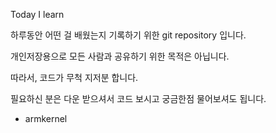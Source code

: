 Today I learn

하루동안 어떤 걸 배웠는지 기록하기 위한 git repository 입니다.

개인저장용으로 모든 사람과 공유하기 위한 목적은 아닙니다.

따라서, 코드가 무척 지저분 합니다.

필요하신 분은 다운 받으셔서 코드 보시고 궁금한점 물어보셔도 됩니다.

 - armkernel
